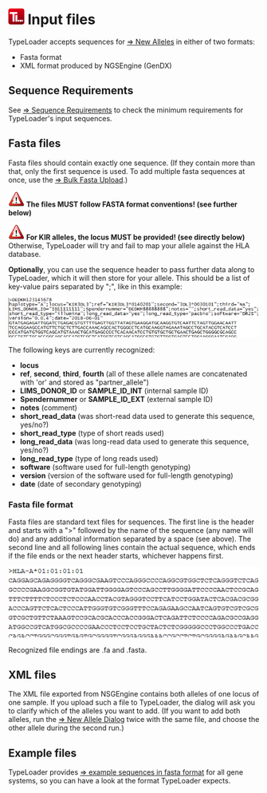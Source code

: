 # ![Icon](images/TypeLoader_32.png) Input files
TypeLoader accepts sequences for [=> New Alleles](new_allele.md) in either of two formats:

 * Fasta format
 * XML format produced by NGSEngine (GenDX) 

## Sequence Requirements
See [=> Sequence Requirements](new_allele_requirements.md) to check the minimum requirements for TypeLoader's input sequences.

## Fasta files
Fasta files should contain exactly one sequence. (If they contain more than that, only the first sequence is used. To add multiple fasta sequences at once, use the [=> Bulk Fasta Upload](new_allele_bulk.md).)

![important](images/icon_important.png) **The files MUST follow FASTA format conventions! (see further below)**

![important](images/icon_important.png) **For KIR alleles, the locus MUST be provided! (see directly below)**
Otherwise, TypeLoader will try and fail to map your allele against the HLA database.

**Optionally**, you can use the sequence header to pass further data along to TypeLoader, which it will then store for your allele. This should be a list of key-value pairs separated by ";", like in this example:

![fasta-header example](images/fasta_header.png)

The following keys are  currently recognized:

 * **locus**
 * **ref**, **second**, **third**, **fourth** (all of these allele names are concatenated with 'or' and stored as "partner_allele")
 * **LIMS\_DONOR\_ID** or **SAMPLE\_ID\_INT** (internal sample ID)
 * **Spendernummer** or **SAMPLE\_ID\_EXT** (external sample ID)
 * **notes** (comment)
 * **short\_read_data** (was short-read data used to generate this sequence, yes/no?)
 * **short\_read_type** (type of short reads used)
 * **long\_read_data** (was long-read data used to generate this sequence, yes/no?)
 * **long\_read_type** (type of long reads used)
 * **software** (software used for full-length genotyping)
 * **version** (version of the software used for full-length genotyping)
 * **date** (date of secondary genotyping)

### Fasta file format
Fasta files are standard text files for sequences. The first line is the header and starts with a ">" followed by the name of the sequence (any name will do) and any additional information separated by a space (see above). The second line and all following lines contain the actual sequence, which ends if the file ends or the next header starts, whichever happens first.

![fasta-header example](images/fasta_noheader.png)

Recognized file endings are .fa and .fasta.

## XML files
The XML file exported from NSGEngine contains both alleles of one locus of one sample. If you upload such a file to TypeLoader, the dialog will ask you to clarify which of the alleles you want to add. (If you want to add both alleles, run the [=> New Allele Dialog](new_allele.md) twice with the same file, and choose the other allele during the second run.)

## Example files
TypeLoader provides [=> example sequences in fasta format](example_files.md) for all gene systems, so you can have a look at the format TypeLoader expects.

